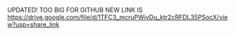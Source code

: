 UPDATED! TOO BIG FOR GITHUB NEW LINK IS https://drive.google.com/file/d/1TFC3_mcruPWivDu_ktr2cRFDL35PSocX/view?usp=share_link